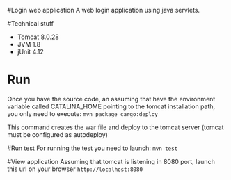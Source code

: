 #Login web application
A web login application using java servlets.

#Technical stuff
* Tomcat 8.0.28
* JVM 1.8
* jUnit 4.12

# Run
Once you have the source code, an assuming that have the environment variable called CATALINA_HOME pointing to the tomcat installation path, you only need to execute:
`mvn package cargo:deploy`

This command creates the war file and deploy to the tomcat server (tomcat must be configured as autodeploy)

#Run test
For running the test you need to launch:
`mvn test`

#View application
Assuming that tomcat is listening in 8080 port, launch this url on your browser `http://localhost:8080`

